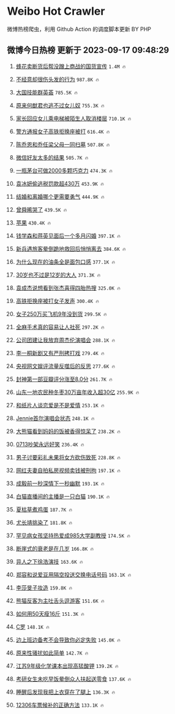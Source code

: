 # Weibo Hot Crawler 



微博热榜爬虫，利用 Github Action 的调度脚本更新 BY PHP 


## 微博今日热榜 更新于 2023-09-17 09:48:29 
1. [蜂花卖断货后帮没蹭上商战的国货宣传](https://s.weibo.com/weibo?q=%23%E8%9C%82%E8%8A%B1%E5%8D%96%E6%96%AD%E8%B4%A7%E5%90%8E%E5%B8%AE%E6%B2%A1%E8%B9%AD%E4%B8%8A%E5%95%86%E6%88%98%E7%9A%84%E5%9B%BD%E8%B4%A7%E5%AE%A3%E4%BC%A0%23&t=31&band_rank=1&Refer=top) `1.4M 🔥` 

1. [不经意却很伤头发的行为](https://s.weibo.com/weibo?q=%23%E4%B8%8D%E7%BB%8F%E6%84%8F%E5%8D%B4%E5%BE%88%E4%BC%A4%E5%A4%B4%E5%8F%91%E7%9A%84%E8%A1%8C%E4%B8%BA%23&t=31&band_rank=2&Refer=top) `987.8K 🔥` 

1. [大国技能群英荟](https://s.weibo.com/weibo?q=%23%E5%A4%A7%E5%9B%BD%E6%8A%80%E8%83%BD%E7%BE%A4%E8%8B%B1%E8%8D%9F%23&t=31&band_rank=3&Refer=top) `785.5K 🔥` 

1. [原来何猷君也逃不过女儿奴](https://s.weibo.com/weibo?q=%23%E5%8E%9F%E6%9D%A5%E4%BD%95%E7%8C%B7%E5%90%9B%E4%B9%9F%E9%80%83%E4%B8%8D%E8%BF%87%E5%A5%B3%E5%84%BF%E5%A5%B4%23&t=31&band_rank=4&Refer=top) `755.3K 🔥` 

1. [家长回应女儿乘电梯被陌生人取消楼层](https://s.weibo.com/weibo?q=%23%E5%AE%B6%E9%95%BF%E5%9B%9E%E5%BA%94%E5%A5%B3%E5%84%BF%E4%B9%98%E7%94%B5%E6%A2%AF%E8%A2%AB%E9%99%8C%E7%94%9F%E4%BA%BA%E5%8F%96%E6%B6%88%E6%A5%BC%E5%B1%82%23&t=31&band_rank=5&Refer=top) `710.1K 🔥` 

1. [警方通报女子高铁拒换座被打](https://s.weibo.com/weibo?q=%23%E8%AD%A6%E6%96%B9%E9%80%9A%E6%8A%A5%E5%A5%B3%E5%AD%90%E9%AB%98%E9%93%81%E6%8B%92%E6%8D%A2%E5%BA%A7%E8%A2%AB%E6%89%93%23&t=31&band_rank=6&Refer=top) `616.4K 🔥` 

1. [陈乔恩和乔任梁父母一同扫墓](https://s.weibo.com/weibo?q=%23%E9%99%88%E4%B9%94%E6%81%A9%E5%92%8C%E4%B9%94%E4%BB%BB%E6%A2%81%E7%88%B6%E6%AF%8D%E4%B8%80%E5%90%8C%E6%89%AB%E5%A2%93%23&t=31&band_rank=7&Refer=top) `507.8K 🔥` 

1. [微信好友太多的结果](https://s.weibo.com/weibo?q=%23%E5%BE%AE%E4%BF%A1%E5%A5%BD%E5%8F%8B%E5%A4%AA%E5%A4%9A%E7%9A%84%E7%BB%93%E6%9E%9C%23&t=31&band_rank=8&Refer=top) `505.7K 🔥` 

1. [一瓶茅台可做2000多颗巧克力](https://s.weibo.com/weibo?q=%23%E4%B8%80%E7%93%B6%E8%8C%85%E5%8F%B0%E5%8F%AF%E5%81%9A2000%E5%A4%9A%E9%A2%97%E5%B7%A7%E5%85%8B%E5%8A%9B%23&t=31&band_rank=9&Refer=top) `474.3K 🔥` 

1. [袁冰妍偷逃税罚款超430万](https://s.weibo.com/weibo?q=%23%E8%A2%81%E5%86%B0%E5%A6%8D%E5%81%B7%E9%80%83%E7%A8%8E%E7%BD%9A%E6%AC%BE%E8%B6%85430%E4%B8%87%23&t=31&band_rank=10&Refer=top) `453.9K 🔥` 

1. [结婚和离婚哪个更需要勇气](https://s.weibo.com/weibo?q=%23%E7%BB%93%E5%A9%9A%E5%92%8C%E7%A6%BB%E5%A9%9A%E5%93%AA%E4%B8%AA%E6%9B%B4%E9%9C%80%E8%A6%81%E5%8B%87%E6%B0%94%23&t=31&band_rank=11&Refer=top) `444.9K 🔥` 

1. [曾舜晞哭了](https://s.weibo.com/weibo?q=%23%E6%9B%BE%E8%88%9C%E6%99%9E%E5%93%AD%E4%BA%86%23&t=31&band_rank=12&Refer=top) `439.5K 🔥` 

1. [苹果](https://s.weibo.com/weibo?q=%E8%8B%B9%E6%9E%9C&t=31&band_rank=13&Refer=top) `430.4K 🔥` 

1. [钱学森和蒋英见面后一个多月闪婚](https://s.weibo.com/weibo?q=%23%E9%92%B1%E5%AD%A6%E6%A3%AE%E5%92%8C%E8%92%8B%E8%8B%B1%E8%A7%81%E9%9D%A2%E5%90%8E%E4%B8%80%E4%B8%AA%E5%A4%9A%E6%9C%88%E9%97%AA%E5%A9%9A%23&t=31&band_rank=14&Refer=top) `397.1K 🔥` 

1. [新兵遇旅客晕倒跪地救回后悄悄离去](https://s.weibo.com/weibo?q=%23%E6%96%B0%E5%85%B5%E9%81%87%E6%97%85%E5%AE%A2%E6%99%95%E5%80%92%E8%B7%AA%E5%9C%B0%E6%95%91%E5%9B%9E%E5%90%8E%E6%82%84%E6%82%84%E7%A6%BB%E5%8E%BB%23&t=31&band_rank=15&Refer=top) `384.6K 🔥` 

1. [为什么现在的油条全是面包口感](https://s.weibo.com/weibo?q=%23%E4%B8%BA%E4%BB%80%E4%B9%88%E7%8E%B0%E5%9C%A8%E7%9A%84%E6%B2%B9%E6%9D%A1%E5%85%A8%E6%98%AF%E9%9D%A2%E5%8C%85%E5%8F%A3%E6%84%9F%23&t=31&band_rank=16&Refer=top) `377.1K 🔥` 

1. [30岁也不过是12岁的大人](https://s.weibo.com/weibo?q=30%E5%B2%81%E4%B9%9F%E4%B8%8D%E8%BF%87%E6%98%AF12%E5%B2%81%E7%9A%84%E5%A4%A7%E4%BA%BA&t=31&band_rank=17&Refer=top) `371.3K 🔥` 

1. [袁成杰说想看到张杰喜得四胎热搜](https://s.weibo.com/weibo?q=%23%E8%A2%81%E6%88%90%E6%9D%B0%E8%AF%B4%E6%83%B3%E7%9C%8B%E5%88%B0%E5%BC%A0%E6%9D%B0%E5%96%9C%E5%BE%97%E5%9B%9B%E8%83%8E%E7%83%AD%E6%90%9C%23&t=31&band_rank=18&Refer=top) `325.0K 🔥` 

1. [高铁拒换座被打女子发声](https://s.weibo.com/weibo?q=%23%E9%AB%98%E9%93%81%E6%8B%92%E6%8D%A2%E5%BA%A7%E8%A2%AB%E6%89%93%E5%A5%B3%E5%AD%90%E5%8F%91%E5%A3%B0%23&t=31&band_rank=19&Refer=top) `300.4K 🔥` 

1. [女子250万买飞机9年没到货](https://s.weibo.com/weibo?q=%23%E5%A5%B3%E5%AD%90250%E4%B8%87%E4%B9%B0%E9%A3%9E%E6%9C%BA9%E5%B9%B4%E6%B2%A1%E5%88%B0%E8%B4%A7%23&t=31&band_rank=20&Refer=top) `299.5K 🔥` 

1. [全麻手术真的容易让人社死](https://s.weibo.com/weibo?q=%23%E5%85%A8%E9%BA%BB%E6%89%8B%E6%9C%AF%E7%9C%9F%E7%9A%84%E5%AE%B9%E6%98%93%E8%AE%A9%E4%BA%BA%E7%A4%BE%E6%AD%BB%23&t=31&band_rank=21&Refer=top) `297.2K 🔥` 

1. [公司团建让我放弃周杰伦演唱会](https://s.weibo.com/weibo?q=%23%E5%85%AC%E5%8F%B8%E5%9B%A2%E5%BB%BA%E8%AE%A9%E6%88%91%E6%94%BE%E5%BC%83%E5%91%A8%E6%9D%B0%E4%BC%A6%E6%BC%94%E5%94%B1%E4%BC%9A%23&t=31&band_rank=22&Refer=top) `288.1K 🔥` 

1. [李一桐新剧又有严刑拷打戏](https://s.weibo.com/weibo?q=%23%E6%9D%8E%E4%B8%80%E6%A1%90%E6%96%B0%E5%89%A7%E5%8F%88%E6%9C%89%E4%B8%A5%E5%88%91%E6%8B%B7%E6%89%93%E6%88%8F%23&t=31&band_rank=23&Refer=top) `279.4K 🔥` 

1. [央视网文娱评流量反噬后的反思](https://s.weibo.com/weibo?q=%23%E5%A4%AE%E8%A7%86%E7%BD%91%E6%96%87%E5%A8%B1%E8%AF%84%E6%B5%81%E9%87%8F%E5%8F%8D%E5%99%AC%E5%90%8E%E7%9A%84%E5%8F%8D%E6%80%9D%23&t=31&band_rank=24&Refer=top) `277.6K 🔥` 

1. [封神第一部豆瓣评分涨至8.0分](https://s.weibo.com/weibo?q=%23%E5%B0%81%E7%A5%9E%E7%AC%AC%E4%B8%80%E9%83%A8%E8%B1%86%E7%93%A3%E8%AF%84%E5%88%86%E6%B6%A8%E8%87%B38.0%E5%88%86%23&t=31&band_rank=25&Refer=top) `261.7K 🔥` 

1. [山东一地农民种冬枣30万亩年收入超30亿](https://s.weibo.com/weibo?q=%23%E5%B1%B1%E4%B8%9C%E4%B8%80%E5%9C%B0%E5%86%9C%E6%B0%91%E7%A7%8D%E5%86%AC%E6%9E%A330%E4%B8%87%E4%BA%A9%E5%B9%B4%E6%94%B6%E5%85%A5%E8%B6%8530%E4%BA%BF%23&t=31&band_rank=26&Refer=top) `255.9K 🔥` 

1. [和纸片人谈恋爱是不是爱情](https://s.weibo.com/weibo?q=%E5%92%8C%E7%BA%B8%E7%89%87%E4%BA%BA%E8%B0%88%E6%81%8B%E7%88%B1%E6%98%AF%E4%B8%8D%E6%98%AF%E7%88%B1%E6%83%85&t=31&band_rank=27&Refer=top) `253.1K 🔥` 

1. [Jennie首尔演唱会状态](https://s.weibo.com/weibo?q=%23Jennie%E9%A6%96%E5%B0%94%E6%BC%94%E5%94%B1%E4%BC%9A%E7%8A%B6%E6%80%81%23&t=31&band_rank=28&Refer=top) `248.1K 🔥` 

1. [大熊猫看到妈妈的饭被香得惊呆了](https://s.weibo.com/weibo?q=%23%E5%A4%A7%E7%86%8A%E7%8C%AB%E7%9C%8B%E5%88%B0%E5%A6%88%E5%A6%88%E7%9A%84%E9%A5%AD%E8%A2%AB%E9%A6%99%E5%BE%97%E6%83%8A%E5%91%86%E4%BA%86%23&t=31&band_rank=29&Refer=top) `238.2K 🔥` 

1. [0713吵架永远好笑](https://s.weibo.com/weibo?q=0713%E5%90%B5%E6%9E%B6%E6%B0%B8%E8%BF%9C%E5%A5%BD%E7%AC%91&t=31&band_rank=30&Refer=top) `236.4K 🔥` 

1. [男子讨要彩礼未果将女方砍伤致死](https://s.weibo.com/weibo?q=%23%E7%94%B7%E5%AD%90%E8%AE%A8%E8%A6%81%E5%BD%A9%E7%A4%BC%E6%9C%AA%E6%9E%9C%E5%B0%86%E5%A5%B3%E6%96%B9%E7%A0%8D%E4%BC%A4%E8%87%B4%E6%AD%BB%23&t=31&band_rank=31&Refer=top) `228.8K 🔥` 

1. [网红夫妻自拍私房视频卖钱被刑拘](https://s.weibo.com/weibo?q=%23%E7%BD%91%E7%BA%A2%E5%A4%AB%E5%A6%BB%E8%87%AA%E6%8B%8D%E7%A7%81%E6%88%BF%E8%A7%86%E9%A2%91%E5%8D%96%E9%92%B1%E8%A2%AB%E5%88%91%E6%8B%98%23&t=31&band_rank=32&Refer=top) `197.1K 🔥` 

1. [成毅前一秒深情下一秒幽默](https://s.weibo.com/weibo?q=%23%E6%88%90%E6%AF%85%E5%89%8D%E4%B8%80%E7%A7%92%E6%B7%B1%E6%83%85%E4%B8%8B%E4%B8%80%E7%A7%92%E5%B9%BD%E9%BB%98%23&t=31&band_rank=33&Refer=top) `193.1K 🔥` 

1. [白猫直播间的主播是一只白猫](https://s.weibo.com/weibo?q=%E7%99%BD%E7%8C%AB%E7%9B%B4%E6%92%AD%E9%97%B4%E7%9A%84%E4%B8%BB%E6%92%AD%E6%98%AF%E4%B8%80%E5%8F%AA%E7%99%BD%E7%8C%AB&t=31&band_rank=34&Refer=top) `190.1K 🔥` 

1. [夏枯草煮鸡蛋](https://s.weibo.com/weibo?q=%E5%A4%8F%E6%9E%AF%E8%8D%89%E7%85%AE%E9%B8%A1%E8%9B%8B&t=31&band_rank=35&Refer=top) `187.7K 🔥` 

1. [尤长靖挑染了](https://s.weibo.com/weibo?q=%23%E5%B0%A4%E9%95%BF%E9%9D%96%E6%8C%91%E6%9F%93%E4%BA%86%23&t=31&band_rank=36&Refer=top) `181.8K 🔥` 

1. [罕见病女孩坚持热爱成985大学副教授](https://s.weibo.com/weibo?q=%23%E7%BD%95%E8%A7%81%E7%97%85%E5%A5%B3%E5%AD%A9%E5%9D%9A%E6%8C%81%E7%83%AD%E7%88%B1%E6%88%90985%E5%A4%A7%E5%AD%A6%E5%89%AF%E6%95%99%E6%8E%88%23&t=31&band_rank=37&Refer=top) `174.5K 🔥` 

1. [断崖式的衰老是在几岁](https://s.weibo.com/weibo?q=%23%E6%96%AD%E5%B4%96%E5%BC%8F%E7%9A%84%E8%A1%B0%E8%80%81%E6%98%AF%E5%9C%A8%E5%87%A0%E5%B2%81%23&t=31&band_rank=38&Refer=top) `166.8K 🔥` 

1. [异人之下徐浩演技](https://s.weibo.com/weibo?q=%23%E5%BC%82%E4%BA%BA%E4%B9%8B%E4%B8%8B%E5%BE%90%E6%B5%A9%E6%BC%94%E6%8A%80%23&t=31&band_rank=39&Refer=top) `163.6K 🔥` 

1. [郑容和说爱豆用隔空投送交换电话号码](https://s.weibo.com/weibo?q=%23%E9%83%91%E5%AE%B9%E5%92%8C%E8%AF%B4%E7%88%B1%E8%B1%86%E7%94%A8%E9%9A%94%E7%A9%BA%E6%8A%95%E9%80%81%E4%BA%A4%E6%8D%A2%E7%94%B5%E8%AF%9D%E5%8F%B7%E7%A0%81%23&t=31&band_rank=40&Refer=top) `163.1K 🔥` 

1. [李莎旻子妆造](https://s.weibo.com/weibo?q=%23%E6%9D%8E%E8%8E%8E%E6%97%BB%E5%AD%90%E5%A6%86%E9%80%A0%23&t=31&band_rank=41&Refer=top) `159.8K 🔥` 

1. [熊猫反客为主吐舌头逗游客](https://s.weibo.com/weibo?q=%23%E7%86%8A%E7%8C%AB%E5%8F%8D%E5%AE%A2%E4%B8%BA%E4%B8%BB%E5%90%90%E8%88%8C%E5%A4%B4%E9%80%97%E6%B8%B8%E5%AE%A2%23&t=31&band_rank=42&Refer=top) `151.6K 🔥` 

1. [如何用50天瘦16斤](https://s.weibo.com/weibo?q=%E5%A6%82%E4%BD%95%E7%94%A850%E5%A4%A9%E7%98%A616%E6%96%A4&t=31&band_rank=43&Refer=top) `151.3K 🔥` 

1. [C罗](https://s.weibo.com/weibo?q=C%E7%BD%97&t=31&band_rank=44&Refer=top) `148.1K 🔥` 

1. [边上班边备考不会导致你必定失败](https://s.weibo.com/weibo?q=%E8%BE%B9%E4%B8%8A%E7%8F%AD%E8%BE%B9%E5%A4%87%E8%80%83%E4%B8%8D%E4%BC%9A%E5%AF%BC%E8%87%B4%E4%BD%A0%E5%BF%85%E5%AE%9A%E5%A4%B1%E8%B4%A5&t=31&band_rank=45&Refer=top) `145.0K 🔥` 

1. [原来性骚扰如此简单](https://s.weibo.com/weibo?q=%E5%8E%9F%E6%9D%A5%E6%80%A7%E9%AA%9A%E6%89%B0%E5%A6%82%E6%AD%A4%E7%AE%80%E5%8D%95&t=31&band_rank=46&Refer=top) `142.7K 🔥` 

1. [江苏9年级化学课本出现高猛酸钾](https://s.weibo.com/weibo?q=%23%E6%B1%9F%E8%8B%8F9%E5%B9%B4%E7%BA%A7%E5%8C%96%E5%AD%A6%E8%AF%BE%E6%9C%AC%E5%87%BA%E7%8E%B0%E9%AB%98%E7%8C%9B%E9%85%B8%E9%92%BE%23&t=31&band_rank=47&Refer=top) `139.2K 🔥` 

1. [考研女生未吃早饭晕倒众人扶起送零食](https://s.weibo.com/weibo?q=%23%E8%80%83%E7%A0%94%E5%A5%B3%E7%94%9F%E6%9C%AA%E5%90%83%E6%97%A9%E9%A5%AD%E6%99%95%E5%80%92%E4%BC%97%E4%BA%BA%E6%89%B6%E8%B5%B7%E9%80%81%E9%9B%B6%E9%A3%9F%23&t=31&band_rank=48&Refer=top) `137.6K 🔥` 

1. [睡醒后发现我把上衣穿在了腿上](https://s.weibo.com/weibo?q=%23%E7%9D%A1%E9%86%92%E5%90%8E%E5%8F%91%E7%8E%B0%E6%88%91%E6%8A%8A%E4%B8%8A%E8%A1%A3%E7%A9%BF%E5%9C%A8%E4%BA%86%E8%85%BF%E4%B8%8A%23&t=31&band_rank=49&Refer=top) `136.3K 🔥` 

1. [12306车票候补的正确方法](https://s.weibo.com/weibo?q=%2312306%E8%BD%A6%E7%A5%A8%E5%80%99%E8%A1%A5%E7%9A%84%E6%AD%A3%E7%A1%AE%E6%96%B9%E6%B3%95%23&t=31&band_rank=50&Refer=top) `133.1K 🔥` 

